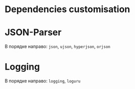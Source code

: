 # Dependencies customisation

# JSON-Parser

В порядке направо: `json`, `ujson`, `hyperjson`, `orjson`

# Logging

В порядке направо: `logging`, `loguru`
